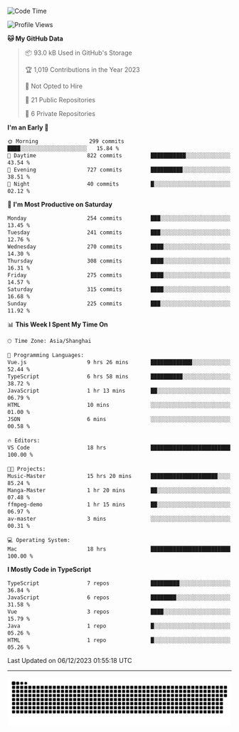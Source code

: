 <!--
<picture>
  <source
    srcset="https://github-readme-stats.vercel.app/api?username=kevinxft&show_icons=true&theme=dark"
    media="(prefers-color-scheme: dark)"
  />
  <source
    srcset="https://github-readme-stats.vercel.app/api?username=kevinxft&show_icons=true"
    media="(prefers-color-scheme: light), (prefers-color-scheme: no-preference)"
  />
  <img src="https://github-readme-stats.vercel.app/api?username=kevinxft&show_icons=true" />
</picture>
-->

<!--START_SECTION:waka-->
![Code Time](http://img.shields.io/badge/Code%20Time-1%2C359%20hrs%2051%20mins-blue)

![Profile Views](http://img.shields.io/badge/Profile%20Views-10-blue)

**🐱 My GitHub Data** 

> 📦 93.0 kB Used in GitHub's Storage 
 > 
> 🏆 1,019 Contributions in the Year 2023
 > 
> 🚫 Not Opted to Hire
 > 
> 📜 21 Public Repositories 
 > 
> 🔑 6 Private Repositories 
 > 
**I'm an Early 🐤** 

```text
🌞 Morning                299 commits         ████░░░░░░░░░░░░░░░░░░░░░   15.84 % 
🌆 Daytime                822 commits         ███████████░░░░░░░░░░░░░░   43.54 % 
🌃 Evening                727 commits         ██████████░░░░░░░░░░░░░░░   38.51 % 
🌙 Night                  40 commits          █░░░░░░░░░░░░░░░░░░░░░░░░   02.12 % 
```
📅 **I'm Most Productive on Saturday** 

```text
Monday                   254 commits         ███░░░░░░░░░░░░░░░░░░░░░░   13.45 % 
Tuesday                  241 commits         ███░░░░░░░░░░░░░░░░░░░░░░   12.76 % 
Wednesday                270 commits         ████░░░░░░░░░░░░░░░░░░░░░   14.30 % 
Thursday                 308 commits         ████░░░░░░░░░░░░░░░░░░░░░   16.31 % 
Friday                   275 commits         ████░░░░░░░░░░░░░░░░░░░░░   14.57 % 
Saturday                 315 commits         ████░░░░░░░░░░░░░░░░░░░░░   16.68 % 
Sunday                   225 commits         ███░░░░░░░░░░░░░░░░░░░░░░   11.92 % 
```


📊 **This Week I Spent My Time On** 

```text
🕑︎ Time Zone: Asia/Shanghai

💬 Programming Languages: 
Vue.js                   9 hrs 26 mins       █████████████░░░░░░░░░░░░   52.44 % 
TypeScript               6 hrs 58 mins       ██████████░░░░░░░░░░░░░░░   38.72 % 
JavaScript               1 hr 13 mins        ██░░░░░░░░░░░░░░░░░░░░░░░   06.79 % 
HTML                     10 mins             ░░░░░░░░░░░░░░░░░░░░░░░░░   01.00 % 
JSON                     6 mins              ░░░░░░░░░░░░░░░░░░░░░░░░░   00.58 % 

🔥 Editors: 
VS Code                  18 hrs              █████████████████████████   100.00 % 

🐱‍💻 Projects: 
Music-Master             15 hrs 20 mins      █████████████████████░░░░   85.24 % 
Manga-Master             1 hr 20 mins        ██░░░░░░░░░░░░░░░░░░░░░░░   07.48 % 
ffmpeg-demo              1 hr 15 mins        ██░░░░░░░░░░░░░░░░░░░░░░░   06.97 % 
av-master                3 mins              ░░░░░░░░░░░░░░░░░░░░░░░░░   00.31 % 

💻 Operating System: 
Mac                      18 hrs              █████████████████████████   100.00 % 
```

**I Mostly Code in TypeScript** 

```text
TypeScript               7 repos             █████████░░░░░░░░░░░░░░░░   36.84 % 
JavaScript               6 repos             ████████░░░░░░░░░░░░░░░░░   31.58 % 
Vue                      3 repos             ████░░░░░░░░░░░░░░░░░░░░░   15.79 % 
Java                     1 repo              █░░░░░░░░░░░░░░░░░░░░░░░░   05.26 % 
HTML                     1 repo              █░░░░░░░░░░░░░░░░░░░░░░░░   05.26 % 
```




 Last Updated on 06/12/2023 01:55:18 UTC
<!--END_SECTION:waka-->

---

<picture>
  <source media="(prefers-color-scheme: dark)" srcset="https://raw.githubusercontent.com/kevinxft/kevinxft/output/github-contribution-grid-snake-dark.svg">
  <source media="(prefers-color-scheme: light)" srcset="https://raw.githubusercontent.com/kevinxft/kevinxft/output/github-contribution-grid-snake.svg">
  <img alt="github contribution grid snake animation" src="https://raw.githubusercontent.com/kevinxft/kevinxft/output/github-contribution-grid-snake.svg">
</picture>
